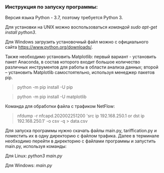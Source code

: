 ### **Инструкция по запуску программы**:

Версия языка Python - 3.7, поэтому требуется Python 3.
 
Для установки на UNIX можно воспользоваться *командой sudo apt-get install python3*. 
 
Для Windows загрузить установочный файл можно с официального сайта https://www.python.org/downloads/.

Также необходимо установить Matplotlib: первый вариант - установить пакет Anaconda, в состав которого входит большое количество различных инструментов для работы в области анализа данных; 
второй – установить Matplotlib самостоятельно, используя менеджер пакетов pip. 

>python -m pip install -U pip

>python -m pip install -U matplotlib

Команда для обработки файла с трафиком NetFlow:
>nfdump -r nfcapd.202002251200 'src ip 192.168.250.1 or dst ip 192.168.250.1' -o csv -q > data.csv


Для запуска программы нужно скачать файлы main.py, tariffication.py и поместить их в одну директорию с файлом трафика. 
Далее в терминале необходимо перейти в директорию с файлами программы и запустить main.py, используя команды:

Для Linux:   *python3 main.py*

Для Windows:   *main.py*


